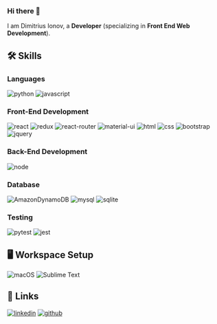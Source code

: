 ### Hi there 👋

I am Dimitrius Ionov, a **Developer** (specializing in **Front End Web Development**).

## 🛠️ Skills

### Languages
![python](https://img.shields.io/badge/Python-3776AB?style=for-the-badge&logo=python&logoColor=white)
![javascript](https://img.shields.io/badge/JavaScript-323330?style=for-the-badge&logo=javascript&logoColor=F7DF1E)

### Front-End Development
![react](https://img.shields.io/badge/React-20232A?style=for-the-badge&logo=react&logoColor=61DAFB)
![redux](https://img.shields.io/badge/Redux-593D88?style=for-the-badge&logo=redux&logoColor=white)
![react-router](https://img.shields.io/badge/React_Router-CA4245?style=for-the-badge&logo=react-router&logoColor=white)
![material-ui](https://img.shields.io/badge/Material_UI-0081CB?style=for-the-badge&logo=material-ui&logoColor=white)
![html](https://img.shields.io/badge/HTML5-E34F26?style=for-the-badge&logo=html5&logoColor=white)
![css](https://img.shields.io/badge/CSS3-1572B6?style=for-the-badge&logo=css3&logoColor=white)
![bootstrap](https://img.shields.io/badge/Bootstrap-563D7C?style=for-the-badge&logo=bootstrap&logoColor=white)
![jquery](https://img.shields.io/badge/jQuery-0769AD?style=for-the-badge&logo=jquery&logoColor=white)

### Back-End Development
![node](https://img.shields.io/badge/Node.js-339933?style=for-the-badge&logo=node-dot-js&logoColor=white)
### Database
![AmazonDynamoDB](https://img.shields.io/badge/AmazonDynamoDB-47A248?style=for-the-badge&logo=AmazonDynamoDB&logoColor=white)
![mysql](https://img.shields.io/badge/MySQL-00000F?style=for-the-badge&logo=mysql&logoColor=white)
![sqlite](https://img.shields.io/badge/SQLite-07405E?style=for-the-badge&logo=sqlite&logoColor=white)
### Testing
![pytest](https://img.shields.io/badge/Pytest-3776AB?style=for-the-badge&logo=python&logoColor=white)
![jest](https://img.shields.io/badge/Jest-C21325?style=for-the-badge&logo=jest&logoColor=white)
## 🖥️ Workspace Setup
![macOS](https://img.shields.io/badge/macOS-0071C5?style=for-the-badge&logo=macOS&logoColor=white)
![Sublime Text](https://img.shields.io/badge/Sublime_Text-007ACC?style=for-the-badge&logo=Sublime-Text&logoColor=white)

## 🔗 Links

[![linkedin](https://img.shields.io/badge/LinkedIn-000000?style=for-the-badge&logo=LinkedIn&logoColor=white)](https://www.linkedin.com/in/dimitrius-ion/)
[![github](https://img.shields.io/badge/GitHub-000000?style=for-the-badge&logo=GitHub&logoColor=white)](https://github.com/dimitrius-ion)
